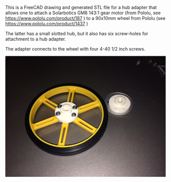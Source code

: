 This is a FreeCAD drawing and generated STL file
for a hub adapter that allows one to attach a
Solarbotics GM8 143:1 gear motor (from Pololu,
see https://www.pololu.com/product/187 )
to a 90x10mm wheel from Pololu
(see https://www.pololu.com/product/1437 )

The latter has a small slotted hub, but it also
has six screw-holes for attachment to a hub adapter.

The adapter connects to the wheel with four 4-40
1/2 inch screws.

![View from Motor Side](inner_view.jpg)